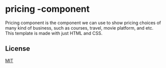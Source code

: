 # pricing -component

Pricing component is the component we can use to show pricing choices of many kind of business, such as courses, travel, movie platform, and etc. This template is made with just HTML and CSS.

## License
[MIT](https://choosealicense.com/licenses/mit/)
